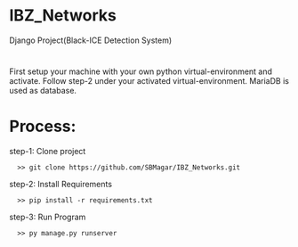 # IBZ_Networks
Django Project(Black-ICE Detection System)
# 
First setup your machine with your own python virtual-environment and activate.
Follow step-2 under your activated virtual-environment.
MariaDB is used as database.

# Process:

step-1: Clone project

      >> git clone https://github.com/SBMagar/IBZ_Networks.git

step-2: Install Requirements

      >> pip install -r requirements.txt

step-3: Run Program

      >> py manage.py runserver
